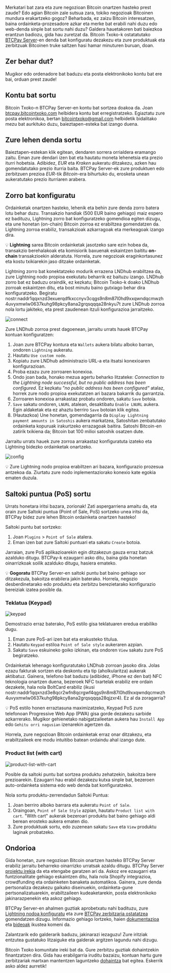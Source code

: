 Merkatari bat zara eta zure negozioan Bitcoin onartzen hasteko prest zaude? Edo agian Bitcoin zale sutsua zara, tokiko negozioak Bitcoinen mundura erakartzeko gogoz? Beharbada, ez zaizu Bitcoin interesatzen, baina ordainketa-prozesadore azkar eta merke bat erabili nahi duzu edo web-denda sinple bat sortu nahi duzu? Galdera hauetakoren bati baiezkoa erantzun badiozu, gida hau zuretzat da. Bitcoin Txoko-k ostatatutako [BTCPay Server](https://btcpayserver.org)-en denda bat konfiguratu dezakezu eta zure produktuak eta zerbitzuak Bitcoinen truke saltzen hasi hamar minuturen buruan, doan.

## Zer behar dut?

Mugikor edo ordenadore bat baduzu eta posta elektronikoko kontu bat ere bai, orduan prest zaude!

## Kontu bat sortu

Bitcoin Txoko-n BTCPay Server-en kontu bat sortzea doakoa da. Joan [btcpay.bitcointxoko.com](https://btcpay.bitcointxoko.com) helbidera kontu bat erregistratzeko. Egiaztatu zure posta elektronikoa, bertan bitcointxoko@gmail.com helbidetik bidalitako mezu bat aurkituko duzu, baieztapen-esteka bat izango duena.

## Zure lehen denda sortu

Baieztapen-estekan klik egitean, dendaren sorrera orrialdera eramango zaitu. Eman zure dendari izen bat eta hautatu moneta lehenetsia eta prezio iturri hobetsia. Adibidez, *EUR* eta *Kraken* aukeratu ditzakezu, azken hau gomendatutako prezio iturria baita. BTCPay Server-ek zure produktuen edo zerbitzuen prezioa *EUR*-tik *Bitcoin*-era bihurtuko du, erosketa unean aukeratutako prezio iturriaren arabera.

## Zorro bat konfiguratu

Ordainketak onartzen hasteko, lehenik eta behin zure denda zorro batera lotu behar duzu. Transakzio handiak (500 EUR baino gehiago) maiz espero ez badituzu, Lightning zorro bat konfiguratzeko gomendioa egiten dizugu, eta une honetan (on-chain) Bitcoin zorroa ez erabiltzea gomendatzen da. Lightning zorroa erabiliz, transakzioak azkarragoak eta merkeagoak izango dira.

💡 **Lightning** sarea Bitcoin ordainketak jasotzeko sare ezin hobea da, transakzio berehalakoak eta komisiorik baxuenak eskaintzen baititu **on-chain** transakzioekin alderatuta. Horrela, zure negozioak eraginkortasunez eta kostu txikiarekin jaso ditzake ordainketak.

Lightning zorro bat konektatzeko modurik errazena LNDhub erabiltzea da, zure Lightning nodo propioa exekutatu beharrik ez baituzu izango. LNDhub zorro bat ez baduzu oraindik, ez kezkatu; Bitcoin Txoko-k doako LNDhub zorroak eskaintzen ditu, eta bost minutu baino gutxiago behar dira konfiguratzeko. Begiratu nostr:naddr1qqxnzd3exuerqdfkxccnyv3cqgs9n8m87l0hd9xxqwndqcmwzh4uvyxmwlw0637kuhg98pkcy8ana2grqsqqqa28nkyu7t zure LNDhub zorroa nola lortu jakiteko, eta prest zaudenean itzuli konfigurazioa jarraitzeko.

![connect](https://cdn.satellite.earth/038642b9f6e77623b7affb20adfce5af46a64d9cecb53c1cb651043a88a72597.webp)

Zure LNDhub zorroa prest dagoenean, jarraitu urrats hauek BTCPay kontuan konfiguratzen:
1. Joan zure BTCPay kontura eta `Wallets` aukera bilatu alboko barran, ondoren `Lightning` aukeratu.
2. Hautatu `Use custom node`.
3. Kopiatu zure LNDhub administrazio URL-a eta itsatsi konexioaren konfigurazioan.
4. Proba ezazu zure zorroaren konexioa.
5. Ondo joan bada, honako mezua agertu beharko litzateke: *Connection to the Lightning node successful, but no public address has been configured*. Ez kezkatu *"no public address has been configured"* atalaz, horrek zure nodo propioa exekutatzen ari bazara bakarrik du garrantzia.
6. Zorroaren konexioa arrakastaz probatu ondoren, sakatu `Save` botoia.
7. `Save` sakatu ondoren, `LNURL` atalean, desaktibatu `Enable LNURL` aukera. Egin aldaketak eta ez ahaztu berriro `Save` botoian klik egitea.
8. (Hautazkoa) Une honetan, gomendagarria da `Display Lightning payment amounts in Satoshis` aukera markatzea, Satoshitan zenbatutako ordainketa kopuruak irakurtzeko errazagoak baitira. Satoshi Bitcoin-en zatirik txikiena da; Bitcoin bat 100 milioi satoshik osatzen dute.

Jarraitu urrats hauek zure zorroa arrakastaz konfiguratuta izateko eta Lightning bidezko ordainketak onartzeko.

![config](https://cdn.satellite.earth/d0f30a95573894f674dd7e21646e583bcc69f1a5179556b8cc7853de1cf1bb02.webp)

💡 Zure Lightning nodo propioa erabiltzen ari bazara, konfigurazio prozesua antzekoa da. Ziurtatu zure nodo inplementaziorako konexio kate egokia ematen duzula.

## Saltoki puntua (PoS) sortu

Urrats honetara iritsi bazara, zorionak! Zati aspergarriena amaitu da, eta orain zure Saltoki puntua (Point of Sale, PoS) sortzeko unea iritsi da, BTCPay bidez zure lehen Bitcoin ordainketa onartzen hasteko!

Saltoki puntu bat sortzeko:
1. Joan `Plugins` > `Point of Sale` atalera.
2. Eman izen bat zure Saltoki puntuari eta sakatu `Create` botoia.

Jarraian, zure PoS aplikazioarekin egin ditzakezun gauza erraz batzuk azalduko ditugu. BTCPay-k ezaugarri asko ditu, baina gida honetan oinarrizkoak soilik azalduko ditugu, hasiera emateko.

💡 **Gogoratu** BTCPay Server-en saltoki puntu bat baino gehiago sor ditzakezula, bakoitza erabilera jakin baterako. Horrela, negozio desberdinetarako edo produktu eta zerbitzu berezietarako konfigurazio bereiziak izatea posible da.

### Teklatua (Keypad)

![keypad](https://cdn.satellite.earth/019bd809f089c02d44a10d1824a9226b89d0199f4eeef06d09f859fce1b97310.webp)

Demostrazio erraz baterako, PoS estilo gisa teklatuaren eredua erabiliko dugu.

1. Eman zure PoS-ari izen bat eta erakusteko titulua.
2. Hautatu `Keypad` estiloa `Point of Sale style` aukeraren azpian.
3. Sakatu `Save` eskuineko goiko izkinan, eta ondoren `View` sakatu zure PoS begiratzeko.

Ordainketak lehenago konfiguratutako LNDhub zorroan jasoko dira. Jolas ezazu fakturak sortzen eta deskontu eta tip (aholkularitza) aukerak aktibatuz. Gainera, telefono bat baduzu (adibidez, iPhone ez den bat) NFC teknologia onartzen duena, bezeroek NFC txartelak erabiliz ere ordain dezakete, hala nola BoltCard erabiliz (ikusi nostr:naddr1qqxnzd3e8qcr2wfn8qcrgwf4qgs9n8m87l0hd9xxqwndqcmwzh4uvyxmwlw0637kuhg98pkcy8ana2grqsqqqa28qjzxr4). Ez al da zoragarria?

💡 PoS estilo honen erraztasuna maximizatzeko, Keypad PoS zure telefonoan Progressive Web App (PWA) gisa gorde dezakezu sarbide azkarrerako. Mugikor gehienetako nabigatzaileetan aukera hau `Install App` edo `Gehitu orri nagusian` izenarekin agertzen da.

Horrela, zure negozioan Bitcoin ordainketak erraz onar ditzakezu, eta erabiltzaileek ere modu intuitibo batean ordaindu ahal izango dute.

### Product list (with cart)

![product-list-with-cart](https://cdn.satellite.earth/3f7572de5585455096375bf05ead665f2172f6c0dd3b2caa8f67e79f30b13b4e.webp)

Posible da saltoki puntu bat sortzea produktu zehatzekin, bakoitza bere prezioarekin. Ezaugarri hau erabil dezakezu kutxa sinple bat, bezeroen auto-ordainketa sistema edo web denda bat konfiguratzeko.

Nola sortu produktu-zerrendadun Saltoki Puntua:
1. Joan berriro alboko barrara eta aukeratu `Point of Sale`.
2. Oraingoan, `Point of Sale Style` azpian, hautatu `Product list with cart`. "With cart" aukerak bezeroari produktu bat baino gehiago aldi berean erosteko aukera ematen dio.
3. Zure produktuak sortu, edo zuzenean sakatu `Save` eta `View` produktu laginak probatzeko.

## Ondorioa

Gida honetan, zure negozioan Bitcoin onartzen hasteko BTCPay Server erabiliz jarraitu beharreko oinarrizko urratsak azaldu ditugu. BTCPay Server [proiektu irekia](https://github.com/btcpayserver/btcpayserver) da eta etengabe garatzen ari da. Askoz ere ezaugarri eta funtzionalitate gehiago eskaintzen ditu, hala nola Shopify integrazioa, crowdfunding eta ordainketen banaketa automatikoa. Gainera, zure denda pertsonaliza dezakezu gaikako diseinuekin, ordainketa-gune pertsonalizatuarekin, erabiltzaileen kudeaketarekin, posta elektronikoko jakinarazpenekin eta askoz gehiago.

BTCPay Server-en ahalmen guztiak aprobetxatu nahi badituzu, zure [Lightning nodoa konfiguratu](https://v2.minibolt.info/home/readme) eta zure [BTCPay zerbitzaria ostatatzea](https://docs.btcpayserver.org/Deployment/) gomendatzen dizugu. Informazio gehiago lortzeko, haien [dokumentazioa](https://github.com/btcpayserver/btcpayserver) eta [bideoak](https://www.youtube.com/@BTCPayServer) ikustea komeni da.

Zalantzarik edo galderarik baduzu, jakinarazi iezaguzu! Zure iritziak entzutea gustatuko litzaiguke eta galderak argitzen lagundu nahi dizugu.

Bitcoin Txoko komunitate ireki bat da. Gure zerbitzu guztiak dohaintzekin finantzatzen dira. Gida hau erabilgarria iruditu bazaizu, kontuan hartu gure zerbitzariak martxan mantentzen laguntzeko [dohaintza](https://fund.bitcointxoko.com) bat egitea. Eskerrik asko aldez aurretik!
